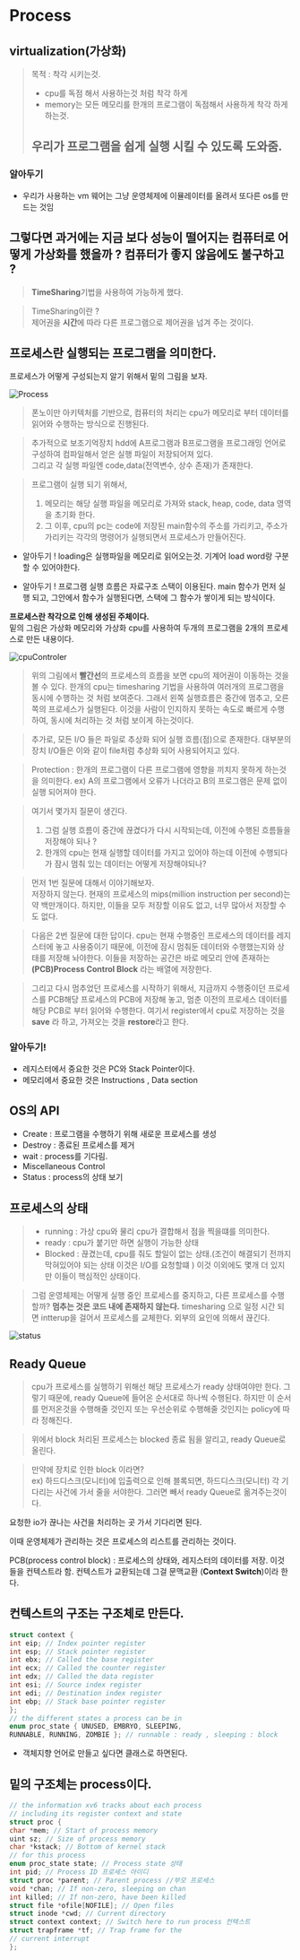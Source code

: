 # Process  

## virtualization(가상화)  
>목적 : 착각 시키는것.
> - cpu를 독점 해서 사용하는것 처럼 착각 하게  
> - memory는 모든 메모리를 한개의 프로그램이 독점해서 사용하게 착각 하게 하는것.  
> ## **우리가 프로그램을 쉽게 실행 시킬 수 있도록 도와줌.**  


### 알아두기 
- 우리가 사용하는 vm 웨어는 그냥 운영체제에 이뮬레이터를 올려서 또다른 os를 만드는 것임

## 그렇다면 과거에는 지금 보다 성능이 떨어지는 컴퓨터로 어떻게 가상화를 했을까 ? 컴퓨터가 좋지 않음에도 불구하고 ?  
> **TimeSharing**기법을 사용하여 가능하게 했다.   


> TimeSharing이란 ?   
제어권을 **시간**에 따라 다른 프로그램으로 제어권을 넘겨 주는 것이다.

## **프로세스**란 실행되는 프로그램을 의미한다.
프로세스가 어떻게 구성되는지 알기 위해서 밑의 그림을 보자.

![Process](./image/process.png)

> 폰노이만 아키텍처를 기반으로, 컴퓨터의 처리는 cpu가 메모리로 부터 데이터를 읽어와 수행하는 방식으로 진행된다.

> 추가적으로 보조기억장치 hdd에 A프로그램과 B프로그램을 프로그래밍 언어로 구성하여 컴파일해서 얻은 실행 파일이 저장되어져 있다.   
> 그리고 각 실행 파일엔 code,data(전역변수, 상수 존재)가 존재한다.

>프로그램이 실행 되기 위해서,  
> 1. 메모리는 해당 실행 파일을 메모리로 가져와 stack, heap, code, data 영역을 초기화 한다.  
> 2. 그 이후, cpu의 pc는 code에 저장된 main함수의 주소를 가리키고, 주소가 가리키는 각각의 명령어가 실행되면서 프로세스가 만들어진다.

- 알아두기 ! 
loading은 실행파일을 메모리로 읽어오는것.
기계어 load word랑 구분 할 수 있어야한다.

- 알아두기 ! 프로그램 실행 흐름은 자료구조 스택이 이용된다. main 함수가 먼저 실행 되고, 그안에서 함수가 실행된다면, 스택에 그 함수가 쌓이게 되는 방식이다.


**프로세스란 착각으로 인해 생성된 주체이다.**  
밑의 그림은 가상화 메모리와 가상화 cpu를 사용하여 두개의 프로그램을 2개의 프로세스로 만든 내용이다.


![cpuControler](./image/cpucontrol.png)

>위의 그림에서 **빨간선**의 프로세스의 흐름을 보면 cpu의 제어권이 이동하는 것을 볼 수 있다. 한개의 cpu는 timesharing 기법을 사용하여 여러개의 프로그램을 동시에 수행하는 것 처럼 보여준다. 그래서 왼쪽 실행흐름은 중간에 멈추고, 오른쪽의 프로세스가 실행된다.  이것을 사람이 인지하지 못하는 속도로 빠르게 수행하여, 동시에 처리하는 것 처럼 보이게 하는것이다.

> 추가로, 모든 I/O 들은 파일로 추상화 되어 실행 흐름(점)으로 존재한다. 대부분의 장치 I/O들은 이와 같이 file처럼 추상화 되어 사용되어지고 있다.

>Protection : 한개의 프로그램이 다른 프로그램에 영향을 끼치지 못하게 하는것을 의미한다.
ex) A의 프로그램에서 오류가 나더라고 B의 프로그램은 문제 없이 실행 되어져야 한다.

>여기서 몇가지 질문이 생긴다.  
> 1. 그럼 실행 흐름이 중간에 끊겼다가 다시 시작되는데, 이전에 수행된 흐름들을 저장해야 되나 ?
> 2. 한개의 cpu는 현재 실행할 데이터를 가지고 있어야 하는데 이전에 수행되다가 잠시 멈춰 있는 데이터는 어떻게 저장해야되나? 

>먼저 1번 질문에 대해서 이야기해보자.    
>저장하지 않는다. 현재의 프로세스의 mips(million instruction per second)는 약 백만개이다. 하지만, 이들을 모두 저장할 이유도 없고, 너무 많아서 저장할 수도 없다.

>다음은 2번 질문에 대한 답이다.
cpu는 현재 수행중인 프로세스의 데이터를 레지스터에 놓고 사용중이기 때문에, 이전에 잠시 멈춰둔 데이터와 수행했는지와 상태를 저장해 놔야한다.
이들을 저장하는 공간은 바로 메모리 안에 존재하는 **(PCB)Process Control Block**
라는 배열에 저장한다.  

>그리고 다시 멈추었던 프로세스를 시작하기 위해서, 지금까지 수행중이던 프로세스를 PCB해당 프로세스의 PCB에 저장해 놓고, 멈춘 이전의 프로세스 데이터를 해당 PCB로 부터 읽어와 수행한다.  여기서 register에서 cpu로 저장하는 것을 **save** 라 하고, 가져오는 것을 **restore**라고 한다.

### 알아두기!
-  레지스터에서 중요한 것은 PC와 Stack Pointer이다.
- 메모리에서 중요한 것은 Instructions , Data section


## OS의 API

- Create : 프로그램을 수행하기 위해 새로운 프로세스를 생성
- Destroy : 종료된 프로세스를 제거
- wait : process를 기다림.
- Miscellaneous Control 
- Status : process의 상태 보기



## 프로세스의 상태
> - running : 가상 cpu와 물리 cpu가 결합해서 점을 찍을떄를 의미한다.
> - ready : cpu가 붙기만 하면 실행이 가능한 상태
> - Blocked : 끊겼는데, cpu를 줘도 할일이 없는 상태.(조건이 해결되기 전까지 막혀있어야 되는 상태 이것은 I/O를 요청할떄 )
> 이것 이외에도 몇개 더 있지만 이들이 핵심적인 상태이다.

> 그럼 운영체제는 어떻게 실행 중인 프로세스를 중지하고, 다른 프로세스를 수행할까?   **멈추는 것은 코드 내에 존재하지 않는다.** 
 timesharing 으로 일정 시간 되면 intterup을 걸어서 프로세스를 교체한다.
외부의 요인에 의해서 끊긴다.


![status](./image/status.png)

## Ready Queue    
>cpu가 프로세스를 실행하기 위해선 해당 프로세스가 ready 상태여야만 한다. 그렇기 때문에, ready Queue에 들어온 순서대로 하나씩 수행된다.
하지만 이 순서를 먼저온것을 수행해줄 것인지 또는 우선순위로 수행해줄 것인지는 policy에 따라 정해진다.

>위에서 block 처리된 프로세스는 blocked 종료 됨을 알리고, ready Queue로 올린다.  

>만약에 장치로 인한 block 이라면?  
ex) 하드디스크(모니터)에 입출력으로 인해 블록되면, 하드디스크(모니터) 각 기다리는 사건에 가서 줄을 서야한다.
그러면 빼서 ready Queue로 옮겨주는것이다.

요청한 io가 끊나는 사건을 처리하는 곳 가서 기다리면 된다.


이때 운영체제가 관리하는 것은 프로세스의 리스트를 관리하는 것이다.

PCB(process control block) : 프로세스의 상태와, 레지스터의 데이터를 저장. 이것들을 컨텍스트라 함.
컨텍스트가 교환되는데 그걸 문맥교환 (**Context Switch**)이라 한다.

## 컨텍스트의 구조는 구조체로 만든다. 

```C 
struct context {
int eip; // Index pointer register
int esp; // Stack pointer register
int ebx; // Called the base register
int ecx; // Called the counter register
int edx; // Called the data register
int esi; // Source index register
int edi; // Destination index register
int ebp; // Stack base pointer register
};
// the different states a process can be in
enum proc_state { UNUSED, EMBRYO, SLEEPING,
RUNNABLE, RUNNING, ZOMBIE }; // runnable : ready , sleeping : block

```  
- 객체지향 언어로 만들고 싶다면 클래스로 하면된다. 
  
## 밑의 구조체는 **process**이다.
```C 
// the information xv6 tracks about each process
// including its register context and state
struct proc {
char *mem; // Start of process memory
uint sz; // Size of process memory
char *kstack; // Bottom of kernel stack
// for this process
enum proc_state state; // Process state 상태
int pid; // Process ID 프로세스 아이디
struct proc *parent; // Parent process //부모 프로세스
void *chan; // If non-zero, sleeping on chan
int killed; // If non-zero, have been killed
struct file *ofile[NOFILE]; // Open files
struct inode *cwd; // Current directory
struct context context; // Switch here to run process 컨텍스트
struct trapframe *tf; // Trap frame for the
// current interrupt
};
```

